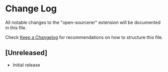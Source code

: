 # Change Log

All notable changes to the "open-sourcerer" extension will be documented in this file.

Check [Keep a Changelog](http://keepachangelog.com/) for recommendations on how to structure this file.

## [Unreleased]

- Initial release
